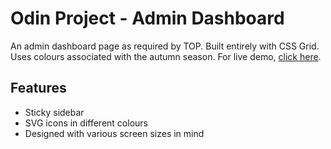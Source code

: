 # Odin Project - Admin Dashboard

An admin dashboard page as required by TOP. Built entirely with CSS Grid. Uses colours associated with the autumn season. For live demo, [click here](https://dziubenzo.github.io/admin-dashboard/).

## Features

- Sticky sidebar
- SVG icons in different colours
- Designed with various screen sizes in mind
